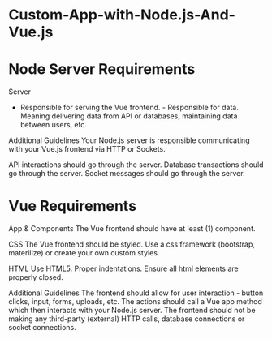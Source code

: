 # Custom-App-with-Node.js-And-Vue.js
# Node Server Requirements
Server 
- Responsible for serving the Vue frontend. - Responsible for data. Meaning delivering data from API or databases, maintaining data between users, etc.

Additional Guidelines Your Node.js server is responsible communicating with your Vue.js frontend via HTTP or Sockets.

API interactions should go through the server.
Database transactions should go through the server.
Socket messages should go through the server.


 # Vue Requirements
App & Components The Vue frontend should have at least (1) component.

CSS The Vue frontend should be styled. Use a css framework (bootstrap, materilize) or create your own custom styles.

HTML Use HTML5. Proper indentations. Ensure all html elements are properly closed.

Additional Guidelines The frontend should allow for user interaction - button clicks, input, forms, uploads, etc. The actions should call a Vue app method which then interacts with your Node.js server. The frontend should not be making any third-party (external) HTTP calls, database connections or socket connections.
